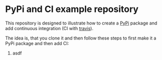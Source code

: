 # PyPi and CI example repository
This repository is designed to illustrate how to create a [PyPi](http://pypi.python.org/) package and add continuous integration (CI with [travis](http://travis-ci.com/)).

The idea is, that you clone it and then follow these steps to first make it a PyPi package and then add CI:
1. asdf
